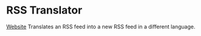 # RSS Translator
[Website](https://rsstranslator.com/)
Translates an RSS feed into a new RSS feed in a different language.